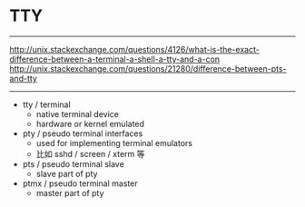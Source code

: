 # TTY

---

http://unix.stackexchange.com/questions/4126/what-is-the-exact-difference-between-a-terminal-a-shell-a-tty-and-a-con
http://unix.stackexchange.com/questions/21280/difference-between-pts-and-tty

---

+ tty / terminal
	- native terminal device
	- hardware or kernel emulated
+ pty / pseudo terminal interfaces
	- used for implementing terminal emulators
	- 比如 sshd / screen / xterm 等
+ pts / pseudo terminal slave
	- slave part of pty
+ ptmx / pseudo terminal master
	- master part of pty
